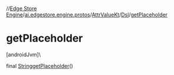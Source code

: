 //[Edge Store Engine](../../../../index.md)/[ai.edgestore.engine.protos](../../index.md)/[AttrValueKt](../index.md)/[Dsl](index.md)/[getPlaceholder](get-placeholder.md)

# getPlaceholder

[androidJvm]\

final [String](https://developer.android.com/reference/kotlin/java/lang/String.html)[getPlaceholder](get-placeholder.md)()
